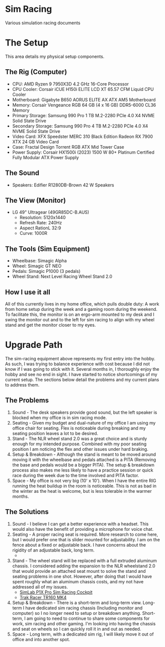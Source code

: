 # Sim Racing
Various simulation racing documents

# The Setup
This area details my physical setup components.

## The Rig (Computer)
- CPU: AMD Ryzen 9 7950X3D 4.2 GHz 16-Core Processor
- CPU Cooler: Corsair iCUE H150i ELITE LCD XT 65.57 CFM Liquid CPU Cooler
- Motherboard: Gigabyte B650 AORUS ELITE AX ATX AM5 Motherboard
- Memory: Corsair Vengeance RGB 64 GB (4 x 16 GB) DDR5-6000 CL36 Memory
- Primary Storage: Samsung 990 Pro 1 TB M.2-2280 PCIe 4.0 X4 NVME Solid State Drive
- Secondary Storage: Samsung 990 Pro 4 TB M.2-2280 PCIe 4.0 X4 NVME Solid State Drive
- Video Card: XFX Speedster MERC 310 Black Edition Radeon RX 7900 XTX 24 GB Video Card
- Case: Fractal Design Torrent RGB ATX Mid Tower Case
- Power Supply: Corsair HX1500i (2023) 1500 W 80+ Platinum Certified Fully Modular ATX Power Supply

## The Sound
- Speakers: Edifier R1280DB-Brown 42 W Speakers

## The View (Monitor)
- LG 49" Ultragear (49GR85DC-B.AUS)
    - Resolution: 5120x1440
    - Refresh Rate: 240Hz
    - Aspect RationL 32:9
    - Curve: 1000R

## The Tools (Sim Equipment)
- Wheelbase: Simagic Alpha
- Wheel: Simagic GT NEO
- Pedals: Simagic P1000 (3 pedals)
- Wheel Stand: Next Level Racing Wheel Stand 2.0

## How I use it all
All of this currently lives in my home office, which pulls double duty: A work from home setup during the week and a gaming room during the weekend. To facilitate this, the monitor is on an ergo-arm mounted to my desk and I swing the monitor out and to the left for sim racing to align with my wheel stand and get the monitor closer to my eyes. 

# Upgrade Path
The sim-racing equipment above represents my first entry into the hobby. As such, I was trying to balance experience with cost because I did not know if I was going to stick with it. Several months in, I thoroughly enjoy the hobby and see no end in sight. I have started to notice shortcomings of my current setup. The sections below detail the problems and my current plans to address them.

## The Problems
1. Sound - The desk speakers provide good sound, but the left speaker is blocked when my office is in sim racing mode.
2. Seating - Given my budget and dual-nature of my office I am using my office chair for seating. Flex is noticeable during breaking and my seating position leaves a lot to be desired.
3. Stand - The NLR wheel stand 2.0 was a great choice and is sturdy enough for my intended purpose. Combined with my poor seating position I am noticing the flex and other issues under hard braking.
4. Setup & Breakdown - Although the stand is meant to be moved around moving it with the wheelbase and pedals attached is a PITA (Removing the base and pedals would be a bigger PITA). The setup & breakdown process also makes me less likely to have a practice session or quick race during the week due to the time involved and PITA factor.
5. Space - My office is not very big (10' x 10'). When I have the entire RIG running the heat buildup in the room is noticeable. This is not as bad in the winter as the heat is welcome, but is less tolerable in the warmer months.

## The Solutions
1. Sound - I believe I can get a better experience with a headset. This would also have the benefit of providing a microphone for voice chat.
2. Seating - A proper racing seat is required. More research to come here, but I would prefer one that is slider mounted for adjustability. I am on the fence about a fixed or adjustable back. I have concerns about the rigidity of an adjustable back, long term.
    - []()
3. Stand - The wheel stand will be replaced with a full extruded aluminum chassis. I considered adding the expansion to the NLR wheelstand 2.0 that would provide an attached seat mount to solve the stand and seating problems in one shot. However, after doing that I would have spent roughly what an aluminum chassis costs, and my not have addressed all of my issues.
    - [SimLab P1X Pro Sim Racing Cockpit](https://sim-lab.eu/en-us/products/p1x-pro-sim-racing-cockpit-int?variant=48606213144925)
    - [Trak Racer TR160 MK4](https://trakracer.com/collections/simulators/products/tr160-mk4-racing-simulator)
4. Setup & Breakdown - There is a short-term and long-term view. Long-term I have dedicated sim racing chassis (Including monitor and computer) so I no longer need to setup or breakdown anything. Short-term, I am going to need to continue to share some components for work, sim racing and other gaming. I'm looking into having the chassis and seat on wheels so I can quickly roll it in and out as needed.
5. Space - Long term, with a dedicated sim rig, I will likely move it out of office and into another spot. 